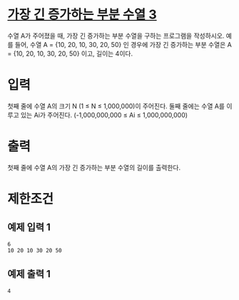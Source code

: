 # [가장 긴 증가하는 부분 수열 3](https://www.acmicpc.net/problem/12738)

수열 A가 주어졌을 때, 가장 긴 증가하는 부분 수열을 구하는 프로그램을 작성하시오.
예를 들어, 수열 A = {10, 20, 10, 30, 20, 50} 인 경우에 가장 긴 증가하는 부분 수열은 A = {10, 20, 10, 30, 20, 50} 이고, 길이는 4이다.

# 입력


첫째 줄에 수열 A의 크기 N (1 ≤ N ≤ 1,000,000)이 주어진다.
둘째 줄에는 수열 A를 이루고 있는 Ai가 주어진다. (-1,000,000,000 ≤ Ai ≤ 1,000,000,000)

# 출력


첫째 줄에 수열 A의 가장 긴 증가하는 부분 수열의 길이를 출력한다.

# 제한조건



## 예제 입력 1

```
6
10 20 10 30 20 50
```

## 예제 출력 1

```
4
```

